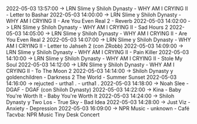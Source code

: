 2022-05-03 13:57:00 -> LRN Slime y Shiloh Dynasty - WHY AM I CRYING II - Letter to Bashar
2022-05-03 14:00:00 -> LRN Slime y Shiloh Dynasty - WHY AM I CRYING II - Are You Even Real 2 - Reverb
2022-05-03 14:02:00 -> LRN Slime y Shiloh Dynasty - WHY AM I CRYING II - Sad Hours 2
2022-05-03 14:05:00 -> LRN Slime y Shiloh Dynasty - WHY AM I CRYING II - Are You Even Real 2
2022-05-03 14:07:00 -> LRN Slime y Shiloh Dynasty - WHY AM I CRYING II - Letter to Jahseh 2 (con ZRobb)
2022-05-03 14:09:00 -> LRN Slime y Shiloh Dynasty - WHY AM I CRYING II - Pain Killer
2022-05-03 14:10:00 -> LRN Slime y Shiloh Dynasty - WHY AM I CRYING II - Stole My Soul
2022-05-03 14:12:00 -> LRN Slime y Shiloh Dynasty - WHY AM I CRYING II - To The Moon 2
2022-05-03 14:14:00 -> Shiloh Dynasty y goldenchildren - Darkness 2 The World - Summer Sunset
2022-05-03 14:16:00 -> rejucted - urtha1 . - urtha1 .
2022-05-03 14:18:00 -> Noah Slee - DGAF - DGAF (con Shiloh Dynasty)
2022-05-03 14:22:00 -> Kina - Baby You're Worth It - Baby You're Worth It
2022-05-03 14:24:00 -> Shiloh Dynasty y Two Los - True Sky - Bad Idea
2022-05-03 14:28:00 -> Just Viz - Anxiety - Depression
2022-05-03 16:09:00 -> NPR Music - unknown - Café Tacvba: NPR Music Tiny Desk Concert
